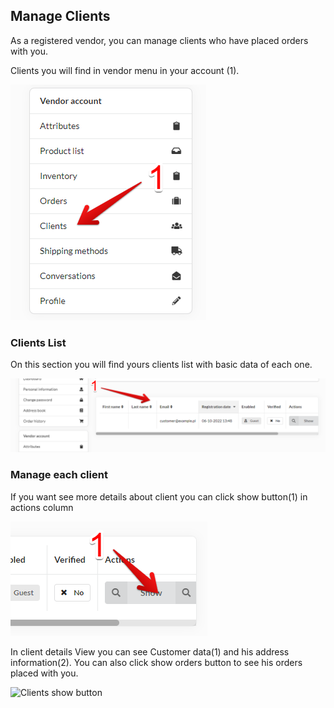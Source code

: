## Manage Clients

As a registered vendor, you can manage clients who have placed orders with you.

Clients you will find in vendor menu in your account (1).

![Clients in vendor menu](images/manage_clients.png)

### Clients List

On this section you will find yours clients list with basic data of each one.

![Clients list](images/clients_list.png)

### Manage each client

If you want see more details about client you can click show button(1) in actions column

![Clients show button](images/clients_show_button.png)

In client details View you can see Customer data(1) and his address information(2).
You can also click show orders button to see his orders placed with you.

![Clients show button](images/clients_details.png)
